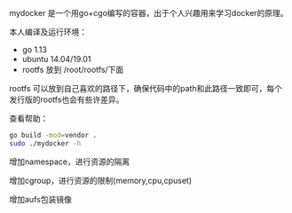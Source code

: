 mydocker 是一个用go+cgo编写的容器，出于个人兴趣用来学习docker的原理。

本人编译及运行环境：
- go 1.13
- ubuntu 14.04/19.01
- rootfs 放到 /root/rootfs/下面

rootfs 可以放到自己喜欢的路径下，确保代码中的path和此路径一致即可，每个发行版的rootfs也会有些许差异。

查看帮助：
```bash
go build -mod=vendor .
sudo ./mydocker -h
```

增加namespace，进行资源的隔离

增加cgroup，进行资源的限制(memory,cpu,cpuset)

增加aufs包装镜像

